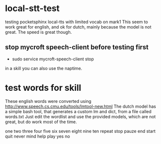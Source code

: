 # local-stt-test
testing pocketsphinx local-tts with limited vocab on mark1
This seem to work great for english, and ok for dutch, mainly because the model is not great.
The speed is great though.

## stop mycroft speech-client before testing first
- sudo service mycroft-speech-client stop

in a skill you can also use the naptime. 

# test words for skill
These english words were converted using http://www.speech.cs.cmu.edu/tools/lmtool-new.html
The dutch model has a simple bash tool, that generates a custom lm and dict, from a file called words.txt
Just edit the wordlist and use the provided models, which are not great, but do work most of the time. 


one 
two 
three
four
five 
six
seven
eight 
nine
ten
repeat
stop
pauze
end
start
quit
never
mind
help
play
yes
no

